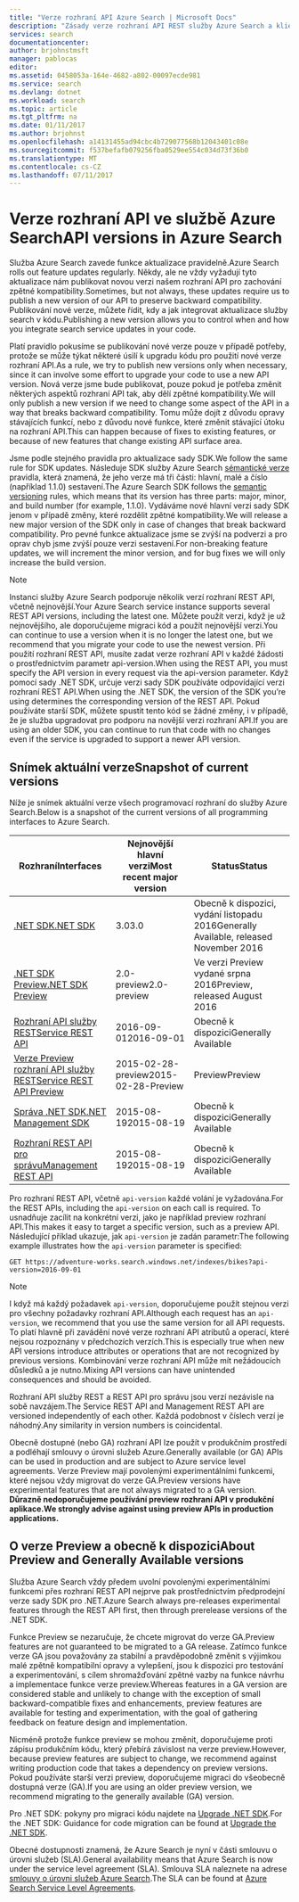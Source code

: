 ```yaml
---
title: "Verze rozhraní API Azure Search | Microsoft Docs"
description: "Zásady verze rozhraní API REST služby Azure Search a klientské knihovny sady .NET SDK."
services: search
documentationcenter: 
author: brjohnstmsft
manager: pablocas
editor: 
ms.assetid: 0458053a-164e-4682-a802-00097ecde981
ms.service: search
ms.devlang: dotnet
ms.workload: search
ms.topic: article
ms.tgt_pltfrm: na
ms.date: 01/11/2017
ms.author: brjohnst
ms.openlocfilehash: a14131455ad94cbc4b729077568b12043401c08e
ms.sourcegitcommit: f537befafb079256fba0529ee554c034d73f36b0
ms.translationtype: MT
ms.contentlocale: cs-CZ
ms.lasthandoff: 07/11/2017
---
```

# <a name="api-versions-in-azure-search"></a><span data-ttu-id="f5f21-103">Verze rozhraní API ve službě Azure Search</span><span class="sxs-lookup"><span data-stu-id="f5f21-103">API versions in Azure Search</span></span>
<span data-ttu-id="f5f21-104">Služba Azure Search zavede funkce aktualizace pravidelně.</span><span class="sxs-lookup"><span data-stu-id="f5f21-104">Azure Search rolls out feature updates regularly.</span></span> <span data-ttu-id="f5f21-105">Někdy, ale ne vždy vyžadují tyto aktualizace nám publikovat novou verzi našem rozhraní API pro zachování zpětné kompatibility.</span><span class="sxs-lookup"><span data-stu-id="f5f21-105">Sometimes, but not always, these updates require us to publish a new version of our API to preserve backward compatibility.</span></span> <span data-ttu-id="f5f21-106">Publikování nové verze, můžete řídit, kdy a jak integrovat aktualizace služby search v kódu.</span><span class="sxs-lookup"><span data-stu-id="f5f21-106">Publishing a new version allows you to control when and how you integrate search service updates in your code.</span></span>

<span data-ttu-id="f5f21-107">Platí pravidlo pokusíme se publikování nové verze pouze v případě potřeby, protože se může týkat některé úsilí k upgradu kódu pro použití nové verze rozhraní API.</span><span class="sxs-lookup"><span data-stu-id="f5f21-107">As a rule, we try to publish new versions only when necessary, since it can involve some effort to upgrade your code to use a new API version.</span></span> <span data-ttu-id="f5f21-108">Nová verze jsme bude publikovat, pouze pokud je potřeba změnit některých aspektů rozhraní API tak, aby dělí zpětné kompatibility.</span><span class="sxs-lookup"><span data-stu-id="f5f21-108">We will only publish a new version if we need to change some aspect of the API in a way that breaks backward compatibility.</span></span> <span data-ttu-id="f5f21-109">Tomu může dojít z důvodu opravy stávajících funkcí, nebo z důvodu nové funkce, které změnit stávající útoku na rozhraní API.</span><span class="sxs-lookup"><span data-stu-id="f5f21-109">This can happen because of fixes to existing features, or because of new features that change existing API surface area.</span></span>

<span data-ttu-id="f5f21-110">Jsme podle stejného pravidla pro aktualizace sady SDK.</span><span class="sxs-lookup"><span data-stu-id="f5f21-110">We follow the same rule for SDK updates.</span></span> <span data-ttu-id="f5f21-111">Následuje SDK služby Azure Search [sémantické verze](http://semver.org/) pravidla, která znamená, že jeho verze má tři části: hlavní, malé a číslo (například 1.1.0) sestavení.</span><span class="sxs-lookup"><span data-stu-id="f5f21-111">The Azure Search SDK follows the [semantic versioning](http://semver.org/) rules, which means that its version has three parts: major, minor, and build number (for example, 1.1.0).</span></span> <span data-ttu-id="f5f21-112">Vydáváme nové hlavní verzi sady SDK jenom v případě změny, které rozdělit zpětné kompatibility.</span><span class="sxs-lookup"><span data-stu-id="f5f21-112">We will release a new major version of the SDK only in case of changes that break backward compatibility.</span></span> <span data-ttu-id="f5f21-113">Pro pevné funkce aktualizace jsme se zvýší na podverzi a pro oprav chyb jsme zvýší pouze verzi sestavení.</span><span class="sxs-lookup"><span data-stu-id="f5f21-113">For non-breaking feature updates, we will increment the minor version, and for bug fixes we will only increase the build version.</span></span>

> [!NOTE]
> <span data-ttu-id="f5f21-114">Instanci služby Azure Search podporuje několik verzí rozhraní REST API, včetně nejnovější.</span><span class="sxs-lookup"><span data-stu-id="f5f21-114">Your Azure Search service instance supports several REST API versions, including the latest one.</span></span> <span data-ttu-id="f5f21-115">Můžete použít verzi, když je už nejnovějšího, ale doporučujeme migraci kód a použít nejnovější verzi.</span><span class="sxs-lookup"><span data-stu-id="f5f21-115">You can continue to use a version when it is no longer the latest one, but we recommend that you migrate your code to use the newest version.</span></span> <span data-ttu-id="f5f21-116">Při použití rozhraní REST API, musíte zadat verze rozhraní API v každé žádosti o prostřednictvím parametr api-version.</span><span class="sxs-lookup"><span data-stu-id="f5f21-116">When using the REST API, you must specify the API version in every request via the api-version parameter.</span></span> <span data-ttu-id="f5f21-117">Když pomocí sady .NET SDK, určuje verzi sady SDK používáte odpovídající verzi rozhraní REST API.</span><span class="sxs-lookup"><span data-stu-id="f5f21-117">When using the .NET SDK, the version of the SDK you’re using determines the corresponding version of the REST API.</span></span> <span data-ttu-id="f5f21-118">Pokud používáte starší SDK, můžete spustit tento kód se žádné změny, i v případě, že je služba upgradovat pro podporu na novější verzi rozhraní API.</span><span class="sxs-lookup"><span data-stu-id="f5f21-118">If you are using an older SDK, you can continue to run that code with no changes even if the service is upgraded to support a newer API version.</span></span>

## <a name="snapshot-of-current-versions"></a><span data-ttu-id="f5f21-119">Snímek aktuální verze</span><span class="sxs-lookup"><span data-stu-id="f5f21-119">Snapshot of current versions</span></span>
<span data-ttu-id="f5f21-120">Níže je snímek aktuální verze všech programovací rozhraní do služby Azure Search.</span><span class="sxs-lookup"><span data-stu-id="f5f21-120">Below is a snapshot of the current versions of all programming interfaces to Azure Search.</span></span>

| <span data-ttu-id="f5f21-121">Rozhraní</span><span class="sxs-lookup"><span data-stu-id="f5f21-121">Interfaces</span></span> | <span data-ttu-id="f5f21-122">Nejnovější hlavní verzi</span><span class="sxs-lookup"><span data-stu-id="f5f21-122">Most recent major version</span></span> | <span data-ttu-id="f5f21-123">Status</span><span class="sxs-lookup"><span data-stu-id="f5f21-123">Status</span></span> |
| --- | --- | --- |
| [<span data-ttu-id="f5f21-124">.NET SDK</span><span class="sxs-lookup"><span data-stu-id="f5f21-124">.NET SDK</span></span>](https://aka.ms/search-sdk) |<span data-ttu-id="f5f21-125">3.0</span><span class="sxs-lookup"><span data-stu-id="f5f21-125">3.0</span></span> |<span data-ttu-id="f5f21-126">Obecně k dispozici, vydání listopadu 2016</span><span class="sxs-lookup"><span data-stu-id="f5f21-126">Generally Available, released November 2016</span></span> |
| [<span data-ttu-id="f5f21-127">.NET SDK Preview</span><span class="sxs-lookup"><span data-stu-id="f5f21-127">.NET SDK Preview</span></span>](https://aka.ms/search-sdk-preview) |<span data-ttu-id="f5f21-128">2.0-preview</span><span class="sxs-lookup"><span data-stu-id="f5f21-128">2.0-preview</span></span> |<span data-ttu-id="f5f21-129">Ve verzi Preview vydané srpna 2016</span><span class="sxs-lookup"><span data-stu-id="f5f21-129">Preview, released August 2016</span></span> |
| [<span data-ttu-id="f5f21-130">Rozhraní API služby REST</span><span class="sxs-lookup"><span data-stu-id="f5f21-130">Service REST API</span></span>](https://docs.microsoft.com/rest/api/searchservice/) |<span data-ttu-id="f5f21-131">2016-09-01</span><span class="sxs-lookup"><span data-stu-id="f5f21-131">2016-09-01</span></span> |<span data-ttu-id="f5f21-132">Obecně k dispozici</span><span class="sxs-lookup"><span data-stu-id="f5f21-132">Generally Available</span></span> |
| [<span data-ttu-id="f5f21-133">Verze Preview rozhraní API služby REST</span><span class="sxs-lookup"><span data-stu-id="f5f21-133">Service REST API Preview</span></span>](search-api-2015-02-28-preview.md) |<span data-ttu-id="f5f21-134">2015-02-28-preview</span><span class="sxs-lookup"><span data-stu-id="f5f21-134">2015-02-28-Preview</span></span> |<span data-ttu-id="f5f21-135">Preview</span><span class="sxs-lookup"><span data-stu-id="f5f21-135">Preview</span></span> |
| [<span data-ttu-id="f5f21-136">Správa .NET SDK</span><span class="sxs-lookup"><span data-stu-id="f5f21-136">.NET Management SDK</span></span>](https://aka.ms/search-mgmt-sdk) |<span data-ttu-id="f5f21-137">2015-08-19</span><span class="sxs-lookup"><span data-stu-id="f5f21-137">2015-08-19</span></span> |<span data-ttu-id="f5f21-138">Obecně k dispozici</span><span class="sxs-lookup"><span data-stu-id="f5f21-138">Generally Available</span></span> |
| [<span data-ttu-id="f5f21-139">Rozhraní REST API pro správu</span><span class="sxs-lookup"><span data-stu-id="f5f21-139">Management REST API</span></span>](https://docs.microsoft.com/rest/api/searchmanagement/) |<span data-ttu-id="f5f21-140">2015-08-19</span><span class="sxs-lookup"><span data-stu-id="f5f21-140">2015-08-19</span></span> |<span data-ttu-id="f5f21-141">Obecně k dispozici</span><span class="sxs-lookup"><span data-stu-id="f5f21-141">Generally Available</span></span> |

<span data-ttu-id="f5f21-142">Pro rozhraní REST API, včetně `api-version` každé volání je vyžadována.</span><span class="sxs-lookup"><span data-stu-id="f5f21-142">For the REST APIs, including the `api-version` on each call is required.</span></span> <span data-ttu-id="f5f21-143">To usnadňuje zacílit na konkrétní verzi, jako je například preview rozhraní API.</span><span class="sxs-lookup"><span data-stu-id="f5f21-143">This makes it easy to target a specific version, such as a preview API.</span></span> <span data-ttu-id="f5f21-144">Následující příklad ukazuje, jak `api-version` je zadán parametr:</span><span class="sxs-lookup"><span data-stu-id="f5f21-144">The following example illustrates how the `api-version` parameter is specified:</span></span>

    GET https://adventure-works.search.windows.net/indexes/bikes?api-version=2016-09-01

> [!NOTE]
> <span data-ttu-id="f5f21-145">I když má každý požadavek `api-version`, doporučujeme použít stejnou verzi pro všechny požadavky rozhraní API.</span><span class="sxs-lookup"><span data-stu-id="f5f21-145">Although each request has an `api-version`, we recommend that you use the same version for all API requests.</span></span> <span data-ttu-id="f5f21-146">To platí hlavně při zavádění nové verze rozhraní API atributů a operací, které nejsou rozpoznány v předchozích verzích.</span><span class="sxs-lookup"><span data-stu-id="f5f21-146">This is especially true when new API versions introduce attributes or operations that are not recognized by previous versions.</span></span> <span data-ttu-id="f5f21-147">Kombinování verze rozhraní API může mít nežádoucích důsledků a je nutno.</span><span class="sxs-lookup"><span data-stu-id="f5f21-147">Mixing API versions can have unintended consequences and should be avoided.</span></span>
>
> <span data-ttu-id="f5f21-148">Rozhraní API služby REST a REST API pro správu jsou verzí nezávisle na sobě navzájem.</span><span class="sxs-lookup"><span data-stu-id="f5f21-148">The Service REST API and Management REST API are versioned independently of each other.</span></span> <span data-ttu-id="f5f21-149">Každá podobnost v číslech verzí je náhodný.</span><span class="sxs-lookup"><span data-stu-id="f5f21-149">Any similarity in version numbers is coincidental.</span></span>

<span data-ttu-id="f5f21-150">Obecně dostupné (nebo GA) rozhraní API lze použít v produkčním prostředí a podléhají smlouvy o úrovni služeb Azure.</span><span class="sxs-lookup"><span data-stu-id="f5f21-150">Generally available (or GA) APIs can be used in production and are subject to Azure service level agreements.</span></span> <span data-ttu-id="f5f21-151">Verze Preview mají povolenými experimentálními funkcemi, které nejsou vždy migrovat do verze GA.</span><span class="sxs-lookup"><span data-stu-id="f5f21-151">Preview versions have experimental features that are not always migrated to a GA version.</span></span> <span data-ttu-id="f5f21-152">**Důrazně nedoporučujeme používání preview rozhraní API v produkční aplikace.**</span><span class="sxs-lookup"><span data-stu-id="f5f21-152">**We strongly advise against using preview APIs in production applications.**</span></span>

## <a name="about-preview-and-generally-available-versions"></a><span data-ttu-id="f5f21-153">O verze Preview a obecně k dispozici</span><span class="sxs-lookup"><span data-stu-id="f5f21-153">About Preview and Generally Available versions</span></span>
<span data-ttu-id="f5f21-154">Služba Azure Search vždy předem uvolní povolenými experimentálními funkcemi přes rozhraní REST API nejprve pak prostřednictvím předprodejní verze sady SDK pro .NET.</span><span class="sxs-lookup"><span data-stu-id="f5f21-154">Azure Search always pre-releases experimental features through the REST API first, then through prerelease versions of the .NET SDK.</span></span>

<span data-ttu-id="f5f21-155">Funkce Preview se nezaručuje, že chcete migrovat do verze GA.</span><span class="sxs-lookup"><span data-stu-id="f5f21-155">Preview features are not guaranteed to be migrated to a GA release.</span></span> <span data-ttu-id="f5f21-156">Zatímco funkce verze GA jsou považovány za stabilní a pravděpodobně změnit s výjimkou malé zpětně kompatibilní opravy a vylepšení, jsou k dispozici pro testování a experimentování, s cílem shromažďování zpětné vazby na funkce návrhu a implementace funkce verze preview.</span><span class="sxs-lookup"><span data-stu-id="f5f21-156">Whereas features in a GA version are considered stable and unlikely to change with the exception of small backward-compatible fixes and enhancements, preview features are available for testing and experimentation, with the goal of gathering feedback on feature design and implementation.</span></span>

<span data-ttu-id="f5f21-157">Nicméně protože funkce preview se mohou změnit, doporučujeme proti zápisu produkčním kódu, který přebírá závislost na verze preview.</span><span class="sxs-lookup"><span data-stu-id="f5f21-157">However, because preview features are subject to change, we recommend against writing production code that takes a dependency on preview versions.</span></span> <span data-ttu-id="f5f21-158">Pokud používáte starší verzi preview, doporučujeme migraci do všeobecně dostupná verze (GA).</span><span class="sxs-lookup"><span data-stu-id="f5f21-158">If you are using an older preview version, we recommend migrating to the generally available (GA) version.</span></span>

<span data-ttu-id="f5f21-159">Pro .NET SDK: pokyny pro migraci kódu najdete na [Upgrade .NET SDK](search-dotnet-sdk-migration.md).</span><span class="sxs-lookup"><span data-stu-id="f5f21-159">For the .NET SDK: Guidance for code migration can be found at [Upgrade the .NET SDK](search-dotnet-sdk-migration.md).</span></span>

<span data-ttu-id="f5f21-160">Obecné dostupnosti znamená, že Azure Search je nyní v části smlouvu o úrovni služeb (SLA).</span><span class="sxs-lookup"><span data-stu-id="f5f21-160">General availability means that Azure Search is now under the service level agreement (SLA).</span></span> <span data-ttu-id="f5f21-161">Smlouva SLA naleznete na adrese [smlouvy o úrovni služeb Azure Search](https://azure.microsoft.com/support/legal/sla/search/v1_0/).</span><span class="sxs-lookup"><span data-stu-id="f5f21-161">The SLA can be found at [Azure Search Service Level Agreements](https://azure.microsoft.com/support/legal/sla/search/v1_0/).</span></span>
